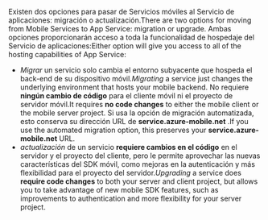 <span data-ttu-id="6da2e-101">Existen dos opciones para pasar de Servicios móviles al Servicio de aplicaciones: migración o actualización.</span><span class="sxs-lookup"><span data-stu-id="6da2e-101">There are two options for moving from Mobile Services to App Service: migration or upgrade.</span></span> <span data-ttu-id="6da2e-102">Ambas opciones proporcionarán acceso a toda la funcionalidad de hospedaje del Servicio de aplicaciones:</span><span class="sxs-lookup"><span data-stu-id="6da2e-102">Either option will give you access to all of the hosting capabilities of App Service:</span></span>

* <span data-ttu-id="6da2e-103">*Migrar* un servicio solo cambia el entorno subyacente que hospeda el back-end de su dispositivo móvil.</span><span class="sxs-lookup"><span data-stu-id="6da2e-103">*Migrating* a service just changes the underlying environment that hosts your mobile backend.</span></span> <span data-ttu-id="6da2e-104">No requiere **ningún cambio de código** para el cliente móvil ni el proyecto de servidor móvil.</span><span class="sxs-lookup"><span data-stu-id="6da2e-104">It requires **no code changes** to either the mobile client or the mobile server project.</span></span> <span data-ttu-id="6da2e-105">Si usa la opción de migración automatizada, esto conserva su dirección URL de **service.azure-mobile.net** .</span><span class="sxs-lookup"><span data-stu-id="6da2e-105">If you use the automated migration option, this preserves your **service.azure-mobile.net** URL.</span></span> 
* <span data-ttu-id="6da2e-106">*actualización* de un servicio **requiere cambios en el código** en el servidor y el proyecto del cliente, pero le permite aprovechar las nuevas características del SDK móvil, como mejoras en la autenticación y más flexibilidad para el proyecto del servidor.</span><span class="sxs-lookup"><span data-stu-id="6da2e-106">*Upgrading* a service does **require code changes** to both your server and client project, but allows you to take advantage of new mobile SDK features, such as improvements to authentication and more flexibility for your server project.</span></span> 

